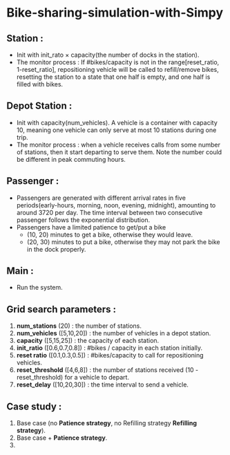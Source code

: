 # Bike-sharing-simulation-with-Simpy

## Station :

* Init with init_rato × capacity(the number of docks in the station). 
* The monitor process : If #bikes/capacity is not in the range[reset_ratio, 1-reset_ratio], repositioning vehicle will be called to refill/remove bikes, resetting the station to a state that one half is empty, and one half is filled with bikes.

## Depot Station :
* Init with capacity(num_vehicles). A vehicle is a container with capacity 10, meaning one vehicle can only serve at most 10 stations during one trip.
* The monitor process : when a vehicle receives calls from some number of stations,  then it start departing to serve them. Note the number could be different in peak commuting hours.

## Passenger :
* Passengers are generated with different arrival rates in five periods(early-hours, morning, noon, evening, midnight), amounting to around 3720 per day. The time interval between two consecutive passenger follows the exponential distribution.
* Passengers have a limited patience to get/put a bike
  * (10, 20) minutes to get a bike, otherwise they would leave.
  * (20, 30) minutes to put a bike, otherwise they may not park the bike in the dock properly.

## Main :
* Run the system.

## Grid search parameters :
1. **num_stations** (20) : the number of stations. 
2. **num_vehicles** ([5,10,20]) : the number of vehicles in a depot station.
3. **capacity** ([5,15,25]) : the capacity of each station.
4. **init_ratio** ([0.6,0.7,0.8]) : #bikes / capacity in each station initially.
5. **reset ratio** ([0.1,0.3,0.5]) : #bikes/capacity to call for repositioning vehicles.
6. **reset_threshold** ([4,6,8]) : the number of stations received (10 - reset_threshold) for a vehicle to depart. 
7. **reset_delay** ([10,20,30]) : the time interval to send a vehicle.

## Case study :
1. Base case (no **Patience strategy**, no Refilling strategy **Refilling strategy**).
2. Base case + **Patience strategy**.
3. 
